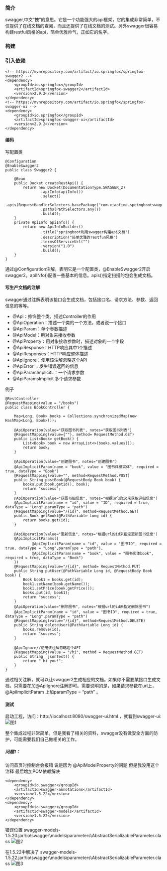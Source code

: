 ### 简介
swagger,中文“拽”的意思。它是一个功能强大的api框架，它的集成非常简单，不仅提供了在线文档的查阅，而且还提供了在线文档的测试。另外swagger很容易构建restful风格的api，简单优雅帅气，正如它的名字。

### 构建

### 引入依赖
```
<!-- https://mvnrepository.com/artifact/io.springfox/springfox-swagger2 -->
<dependency>
	<groupId>io.springfox</groupId>
	<artifactId>springfox-swagger2</artifactId>
	<version>2.9.2</version>
</dependency>
<!-- https://mvnrepository.com/artifact/io.springfox/springfox-swagger-ui -->
<dependency>
	<groupId>io.springfox</groupId>
	<artifactId>springfox-swagger-ui</artifactId>
	<version>2.9.2</version>
</dependency>
```

#### 编码
写配置类
```
@Configuration
@EnableSwagger2
public class Swagger2 {
    
    @Bean
    public Docket createRestApi() {
        return new Docket(DocumentationType.SWAGGER_2)
                .apiInfo(apiInfo())
                .select()
                .apis(RequestHandlerSelectors.basePackage("com.xiaofine.speingbootswagger.controller"))
                .paths(PathSelectors.any())
                .build();
    }
    private ApiInfo apiInfo() {
        return new ApiInfoBuilder()
                .title("springboot利用swagger构建api文档")
                .description("简单优雅的restfun风格")
                .termsOfServiceUrl("")
                .version("1.0")
                .build();
    }
}
```

通过@Configuration注解，表明它是一个配置类，@EnableSwagger2开启swagger2。apiINfo()配置一些基本的信息。apis()指定扫描的包会生成文档。

#### 写生产文档的注解
swagger通过注解表明该接口会生成文档，包括接口名、请求方法、参数、返回信息的等等。

* @Api：修饰整个类，描述Controller的作用
* @ApiOperation：描述一个类的一个方法，或者说一个接口
* @ApiParam：单个参数描述
* @ApiModel：用对象来接收参数
* @ApiProperty：用对象接收参数时，描述对象的一个字段
* @ApiResponse：HTTP响应其中1个描述
* @ApiResponses：HTTP响应整体描述
* @ApiIgnore：使用该注解忽略这个API
* @ApiError ：发生错误返回的信息
* @ApiParamImplicitL：一个请求参数
* @ApiParamsImplicit 多个请求参数

例子
```
@RestController
@RequestMapping(value = "/books")
public class BookController {

    Map<Long, Book> books = Collections.synchronizedMap(new HashMap<Long, Book>());

    @ApiOperation(value="获取图书列表", notes="获取图书列表")
    @RequestMapping(value={""}, method= RequestMethod.GET)
    public List<Book> getBook() {
        List<Book> book = new ArrayList<>(books.values());
        return book;
    }

    @ApiOperation(value="创建图书", notes="创建图书")
    @ApiImplicitParam(name = "book", value = "图书详细实体", required = true, dataType = "Book")
    @RequestMapping(value="", method=RequestMethod.POST)
    public String postBook(@RequestBody Book book) {
        books.put(book.getId(), book);
        return "success";
    }
    @ApiOperation(value="获图书细信息", notes="根据url的id来获取详细信息")
    @ApiImplicitParam(name = "id", value = "ID", required = true, dataType = "Long",paramType = "path")
    @RequestMapping(value="/{id}", method=RequestMethod.GET)
    public Book getBook(@PathVariable Long id) {
        return books.get(id);
    }

    @ApiOperation(value="更新信息", notes="根据url的id来指定更新图书信息")
    @ApiImplicitParams({
            @ApiImplicitParam(name = "id", value = "图书ID", required = true, dataType = "Long",paramType = "path"),
            @ApiImplicitParam(name = "book", value = "图书实体book", required = true, dataType = "Book")
    })
    @RequestMapping(value="/{id}", method= RequestMethod.PUT)
    public String putUser(@PathVariable Long id, @RequestBody Book book) {
        Book book1 = books.get(id);
        book1.setName(book.getName());
        book1.setPrice(book.getPrice());
        books.put(id, book1);
        return "success";
    }
    @ApiOperation(value="删除图书", notes="根据url的id来指定删除图书")
    @ApiImplicitParam(name = "id", value = "图书ID", required = true, dataType = "Long",paramType = "path")
    @RequestMapping(value="/{id}", method=RequestMethod.DELETE)
    public String deleteUser(@PathVariable Long id) {
        books.remove(id);
        return "success";
    }

    @ApiIgnore//使用该注解忽略这个API
    @RequestMapping(value = "/hi", method = RequestMethod.GET)
    public String  jsonTest() {
        return " hi you!";
    }
}
```

通过相关注解，就可以让swagger2生成相应的文档。如果你不需要某接口生成文档，只需要在加@ApiIgnore注解即可。需要说明的是，如果请求参数在url上，@ApiImplicitParam 上加paramType = “path” 。

#### 测试

启动工程，访问：http://localhost:8080/swagger-ui.html ，就看到swagger-ui:
![图1](../images/swagger1.png)

整个集成过程非常简单，但是我看了相关的资料，swagger没有做安全方面的防护，可能需要我们自己做相关的工作。


##### 问题1：
访问首页时控制台会报错 
说是因为
@ApiModelProperty的问题
但是我没用这个注释
最后增加POM依赖解决
```
<dependency>
	<groupId>io.swagger</groupId>
	<artifactId>swagger-annotations</artifactId>
	<version>1.5.22</version>
</dependency>
<dependency>
	<groupId>io.swagger</groupId>
	<artifactId>swagger-models</artifactId>
	<version>1.5.22</version>
</dependency>
```
错误位置
swagger-models-1.5.20.jar!\io\swagger\models\parameters\AbstractSerializableParameter.class
![图2](../images/swagger2.png)

在1.5.22中解决了
swagger-models-1.5.22.jar!\io\swagger\models\parameters\AbstractSerializableParameter.class
![图3](../images/swagger3.png)
